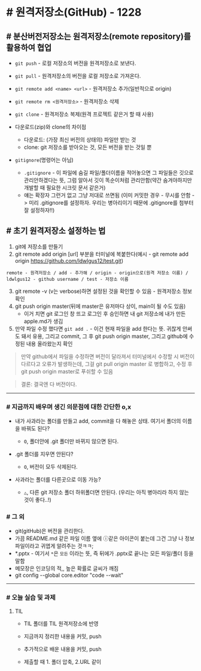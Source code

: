 # # 원격저장소(GitHub) - 1228

## # 분산버전저장소는 원격저장소(remote repository)를 활용하여 협업

- `git push` - 로컬 저장소의 버전을 원격저장소로 보낸다.
- `git pull` - 원격저장소의 버전을 로컬 저장소로 가져온다.
- `git remote add <name> <url>` - 원격저장소 추가(일반적으로 origin)
- `git remote rm <원격저장소>` - 원격저장소 삭제
- `git clone` - 원격저장소 복제(원격 프로젝트 같은거 할 때 사용)
- 다운로드(zip)와 clone의 차이점
    - 다운로드: (가장 최신 버전의 상태의) 파일만 받는 것
    - clone: git 저장소를 받아오는 것, 모든 버전을 받는 것일 뿐

- `gitignore`(명령어는 아님)
    - `.gitignore` - 이 파일에 숨길 파일/폴더이름을 적어놓으면 그 파일들은 깃으로 관리안하겠다는 뜻, 그럼 알아서 깃이 똑순이처럼 관리안함(약간 숨겨야하지만 개발할 때 필요한 시크릿 문서 같은거)
    - 얘는 확장자 그런거 없고 그냥 저대로 쓰면됨
    (이미 커밋한 경우 - 무시를 안함 -> 미리 .gitignore를 설정하자. 우리는 병아리이기 때문에 .gitignore를 첨부터 잘 설정하자!!)

## # 초기 원격저장소 설정하는 법
1. git에 저장소를 만들기
2. git remote add origin [url] 부분을 터미널에 복붙한다(예시 - git remote add origin https://github.com/ldwlgus12/test.git)
```
remote - 원격저장소 / add - 추가해 / origin - origin으로(원격 저장소 이름) / ldwlgus12 - github username / test - 저장소 이름
```
3. git remote -v (v는 verbose)하면 설정된 것을 확인할 수 있음 - 원격저장소 정보 확인
4. git push origin master(뒤에 master은 유저마다 상이, main이 될 수도 있음)
    - 이거 치면 git 로그인 창 뜨고 로그인 후 승인하면 내 git 저장소에 내가 만든 apple.md가 생김
5. 만약 파일 수정 했다면 `git add .` - 이건 현재 파일을 add 한다는 뜻. 귀찮게 안써도 돼서 유용, 그리고 commit, 그 후 git push origin master, 그리고 github에 수정된 내용 올라왔는지 확인

> 만약 github에서 파일을 수정하면 버전이 달라져서 터미널에서 수정할 시 버전이 다르다고 오류가 발생하는데, 그걸 git pull origin master 로 병합하고, 수정 후 git push origin master로 푸쉬할 수 있음

> 결론: 결국엔 다 버전이다.


------------------------
### # 지금까지 배우며 생긴 의문점에 대한 간단한 o,x
- 내가 사과라는 폴더를 만들고 add, commit을 다 해놓은 상태. 여기서 폴더의 이름을 바꿔도 된다?
    - `O`, 폴더안에 .git 폴더만 바뀌지 않으면 된다.

- .git 폴더를 지우면 안된다?
    - `O`, 버전이 모두 삭제된다.

- 사과라는 폴더를 다른곳으로 이동 가능?
    - `△`, 다른 git 저장소 폴더 하위폴더면 안된다. (우리는 아직 병아리라 하지 않는 것이 좋다..!)

### # 그 외

- git(gitHub)은 버전을 관리한다.
- 가끔 README.md 같은 파일 이름 옆에 ⓘ같은 아이콘이 붙는데 그건 그냥 나 정보 파일이라고 귀엽게 알려주는 것ㅋㅋ;
- *.pptx - 여기서 `*`은 `모든` 이라는 뜻, 즉 뒤에가 .pptx로 끝나는 모든 파일/폴더 등을 말함
- 메모장은 인코딩의 적,, 높은 확률로 글씨가 깨짐
- git config --global core.editor "code --wait"
----------------------------
### # 오늘 실습 및 과제
1) TIL 
    - TIL 폴더를 TIL 원격저장소에 반영
    - 지금까지 정리한 내용을 커밋, push
    - 추가적으로 배운 내용을 커밋, push

    - 제출할 때 1. 폴더 압축, 2.URL 같이